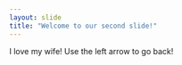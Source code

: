 ```yaml
---
layout: slide
title: "Welcome to our second slide!"
---
```

I love my wife!
Use the left arrow to go back!
